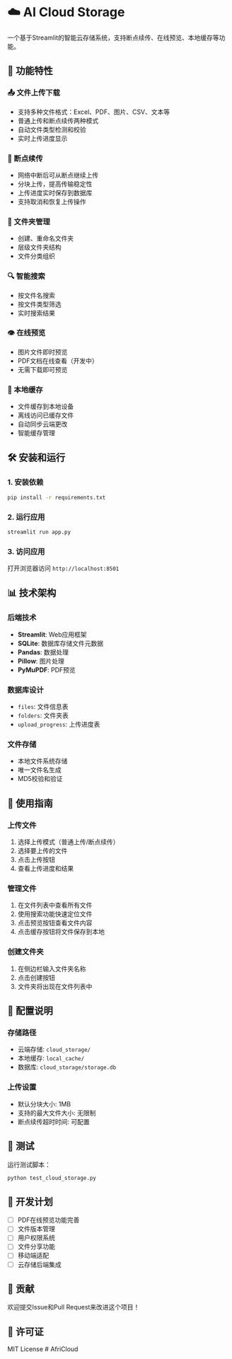 # ☁️ AI Cloud Storage

一个基于Streamlit的智能云存储系统，支持断点续传、在线预览、本地缓存等功能。

## 🚀 功能特性

### 📤 文件上传下载
- 支持多种文件格式：Excel、PDF、图片、CSV、文本等
- 普通上传和断点续传两种模式
- 自动文件类型检测和校验
- 实时上传进度显示

### 🔄 断点续传
- 网络中断后可从断点继续上传
- 分块上传，提高传输稳定性
- 上传进度实时保存到数据库
- 支持取消和恢复上传操作

### 📁 文件夹管理
- 创建、重命名文件夹
- 层级文件夹结构
- 文件分类组织

### 🔍 智能搜索
- 按文件名搜索
- 按文件类型筛选
- 实时搜索结果

### 👁️ 在线预览
- 图片文件即时预览
- PDF文档在线查看（开发中）
- 无需下载即可预览

### 💾 本地缓存
- 文件缓存到本地设备
- 离线访问已缓存文件
- 自动同步云端更改
- 智能缓存管理

## 🛠️ 安装和运行

### 1. 安装依赖
```bash
pip install -r requirements.txt
```

### 2. 运行应用
```bash
streamlit run app.py
```

### 3. 访问应用
打开浏览器访问 `http://localhost:8501`

## 📊 技术架构

### 后端技术
- **Streamlit**: Web应用框架
- **SQLite**: 数据库存储文件元数据
- **Pandas**: 数据处理
- **Pillow**: 图片处理
- **PyMuPDF**: PDF预览

### 数据库设计
- `files`: 文件信息表
- `folders`: 文件夹表
- `upload_progress`: 上传进度表

### 文件存储
- 本地文件系统存储
- 唯一文件名生成
- MD5校验和验证

## 🎯 使用指南

### 上传文件
1. 选择上传模式（普通上传/断点续传）
2. 选择要上传的文件
3. 点击上传按钮
4. 查看上传进度和结果

### 管理文件
1. 在文件列表中查看所有文件
2. 使用搜索功能快速定位文件
3. 点击预览按钮查看文件内容
4. 点击缓存按钮将文件保存到本地

### 创建文件夹
1. 在侧边栏输入文件夹名称
2. 点击创建按钮
3. 文件夹将出现在文件列表中

## 🔧 配置说明

### 存储路径
- 云端存储: `cloud_storage/`
- 本地缓存: `local_cache/`
- 数据库: `cloud_storage/storage.db`

### 上传设置
- 默认分块大小: 1MB
- 支持的最大文件大小: 无限制
- 断点续传超时时间: 可配置

## 🧪 测试

运行测试脚本：
```bash
python test_cloud_storage.py
```

## 📝 开发计划

- [ ] PDF在线预览功能完善
- [ ] 文件版本管理
- [ ] 用户权限系统
- [ ] 文件分享功能
- [ ] 移动端适配
- [ ] 云存储后端集成

## 🤝 贡献

欢迎提交Issue和Pull Request来改进这个项目！

## 📄 许可证

MIT License
#   A f r i C l o u d  
 